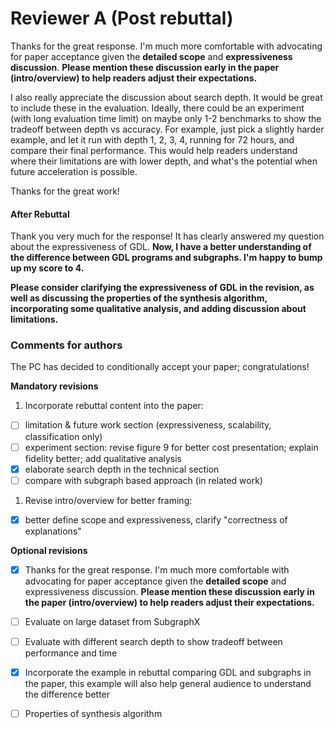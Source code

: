 


# Reviewer A (Post rebuttal)

Thanks for the great response. I'm much more comfortable with advocating for paper acceptance given the **detailed scope** and **expressiveness discussion**. **Please mention these discussion early in the paper (intro/overview) to help readers adjust their expectations.**

I also really appreciate the discussion about search depth. It would be great to include these in the evaluation. Ideally, there could be an experiment (with long evaluation time limit) on maybe only 1-2 benchmarks to show the tradeoff between depth vs accuracy. For example, just pick a slightly harder example, and let it run with depth 1, 2, 3, 4, running for 72 hours, and compare their final performance. This would help readers understand where their limitations are with lower depth, and what's the potential when future acceleration is possible.


Thanks for the great work!

#### After Rebuttal

Thank you very much for the response! It has clearly answered my question about the expressiveness of GDL. **Now, I have a better understanding of the difference between GDL programs and subgraphs. I'm happy to bump up my score to 4.**

**Please consider clarifying the expressiveness of GDL in the revision, as well as discussing the properties of the synthesis algorithm, incorporating some qualitative analysis, and adding discussion about limitations.**

### Comments for authors

The PC has decided to conditionally accept your paper; congratulations!

**Mandatory revisions**

1. Incorporate rebuttal content into the paper:

- [ ]  limitation & future work section (expressiveness, scalability, classification only)
- [ ]  experiment section: revise figure 9 for better cost presentation; explain fidelity better; add qualitative analysis
- [x]  elaborate search depth in the technical section
- [ ]  compare with subgraph based approach (in related work)

1. Revise intro/overview for better framing:

- [x]  better define scope and expressiveness, clarify "correctness of explanations"

**Optional revisions**

- [x] Thanks for the great response. I'm much more comfortable with advocating for paper acceptance given the **detailed scope** and expressiveness discussion. **Please mention these discussion early in the paper (intro/overview) to help readers adjust their expectations.**


- [ ]  Evaluate on large dataset from SubgraphX
- [ ]  Evaluate with different search depth to show tradeoff between performance and time
- [x]  Incorporate the example in rebuttal comparing GDL and subgraphs in the paper, this example will also help general audience to understand the difference better
- [ ]  Properties of synthesis algorithm


